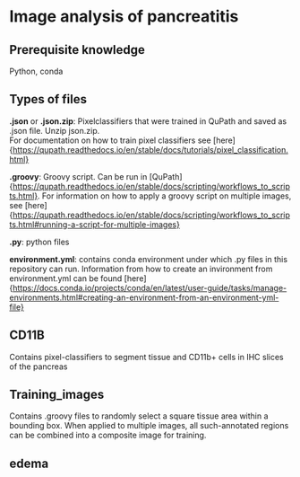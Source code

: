 # Image analysis of pancreatitis 
## Prerequisite knowledge
Python, conda

## Types of files
**.json** or **.json.zip**: Pixelclassifiers that were trained in QuPath and saved as .json file. Unzip json.zip.  
For documentation on how to train pixel classifiers see [here]{https://qupath.readthedocs.io/en/stable/docs/tutorials/pixel_classification.html}  

**.groovy**: Groovy script. Can be run in [QuPath]{https://qupath.readthedocs.io/en/stable/docs/scripting/workflows_to_scripts.html}. For information on how to apply a groovy script on multiple images, see [here]{https://qupath.readthedocs.io/en/stable/docs/scripting/workflows_to_scripts.html#running-a-script-for-multiple-images}  

**.py**: python files  

**environment.yml**: contains conda environment under which .py files in this repository can run. Information from how to create an invironment from environment.yml can be found [here]{https://docs.conda.io/projects/conda/en/latest/user-guide/tasks/manage-environments.html#creating-an-environment-from-an-environment-yml-file}  

## CD11B
Contains pixel-classifiers to segment tissue and CD11b+ cells in IHC slices of the pancreas 

## Training_images 
Contains .groovy files to randomly select a square tissue area within a bounding box. When applied to multiple images, all such-annotated regions can be combined into a composite image for training. 

## edema 

